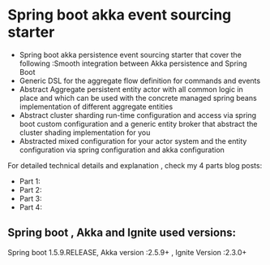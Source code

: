
# Spring boot akka event sourcing starter 

- Spring boot akka persistence event sourcing starter that cover the following :Smooth integration between Akka persistence and Spring Boot
- Generic DSL for the aggregate flow definition for commands and events
- Abstract Aggregate persistent entity actor with all common logic in place and which can be used with the concrete managed spring beans implementation of different aggregate entities
- Abstract cluster sharding run-time configuration and access via spring boot custom configuration and a generic entity broker that abstract the cluster shading implementation for you
- Abstracted mixed configuration for your actor system and the entity configuration via spring configuration and akka configuration

For detailed technical details and explanation , check my 4 parts blog posts: 
- Part 1:
- Part 2:
- Part 3: 
- Part 4: 


Spring boot , Akka and Ignite used versions:
--------------

Spring boot 1.5.9.RELEASE, Akka version :2.5.9+ , Ignite Version :2.3.0+